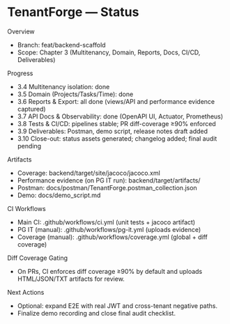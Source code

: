 # TenantForge — Status

Overview
- Branch: feat/backend-scaffold
- Scope: Chapter 3 (Multitenancy, Domain, Reports, Docs, CI/CD, Deliverables)

Progress
- 3.4 Multitenancy isolation: done
- 3.5 Domain (Projects/Tasks/Time): done
- 3.6 Reports & Export: all done (views/API and performance evidence captured)
- 3.7 API Docs & Observability: done (OpenAPI UI, Actuator, Prometheus)
- 3.8 Tests & CI/CD: pipelines stable; PR diff-coverage ≥90% enforced
- 3.9 Deliverables: Postman, demo script, release notes draft added
- 3.10 Close-out: status assets generated; changelog added; final audit pending

Artifacts
- Coverage: backend/target/site/jacoco/jacoco.xml
- Performance evidence (on PG IT run): backend/target/artifacts/
- Postman: docs/postman/TenantForge.postman_collection.json
- Demo: docs/demo_script.md

CI Workflows
- Main CI: .github/workflows/ci.yml (unit tests + jacoco artifact)
- PG IT (manual): .github/workflows/pg-it.yml (uploads evidence)
- Coverage (manual): .github/workflows/coverage.yml (global + diff coverage)

Diff Coverage Gating
- On PRs, CI enforces diff coverage ≥90% by default and uploads HTML/JSON/TXT artifacts for review.

Next Actions
- Optional: expand E2E with real JWT and cross-tenant negative paths.
- Finalize demo recording and close final audit checklist.
